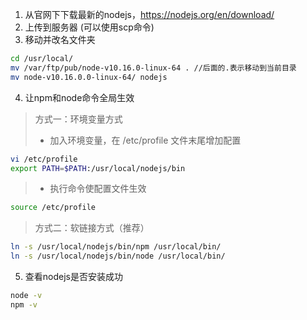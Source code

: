 1. 从官网下下载最新的nodejs，https://nodejs.org/en/download/
2. 上传到服务器 (可以使用scp命令)
3. 移动并改名文件夹
```bash
cd /usr/local/
mv /var/ftp/pub/node-v10.16.0-linux-64 . //后面的.表示移动到当前目录
mv node-v10.16.0.0-linux-64/ nodejs
```
4. 让npm和node命令全局生效
> 方式一：环境变量方式
> - 加入环境变量，在 /etc/profile 文件末尾增加配置
```bash
vi /etc/profile
export PATH=$PATH:/usr/local/nodejs/bin
```
> - 执行命令使配置文件生效
```bash
source /etc/profile
```
> 方式二：软链接方式（推荐）
```bash
ln -s /usr/local/nodejs/bin/npm /usr/local/bin/
ln -s /usr/local/nodejs/bin/node /usr/local/bin/
```
5. 查看nodejs是否安装成功
```bash
node -v
npm -v
```